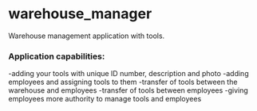 # warehouse_manager
Warehouse management application with tools.
<h3>Application capabilities:</h3>
-adding your tools with unique ID number, description and photo
-adding employees and assigning tools to them
-transfer of tools between the warehouse and employees
-transfer of tools between employees
-giving employees more authority to manage tools and employees
